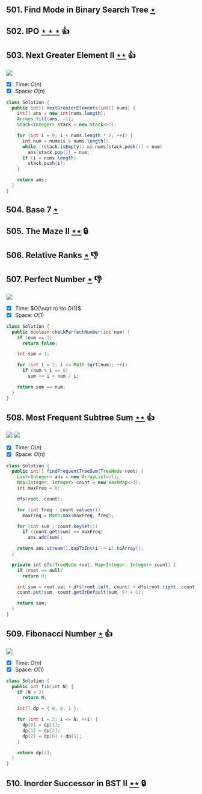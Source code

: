 ## 501. Find Mode in Binary Search Tree [$\star$](https://leetcode.com/problems/find-mode-in-binary-search-tree)

## 502. IPO [$\star\star\star$](https://leetcode.com/problems/ipo) :thumbsup:

## 503. Next Greater Element II [$\star\star$](https://leetcode.com/problems/next-greater-element-ii) :thumbsup:

![](https://img.shields.io/badge/-Stack-E2943B.svg?style=flat-square)

- [x] Time: $O(n)$
- [x] Space: $O(n)$

```java
class Solution {
  public int[] nextGreaterElements(int[] nums) {
    int[] ans = new int[nums.length];
    Arrays.fill(ans, -1);
    Stack<Integer> stack = new Stack<>();

    for (int i = 0; i < nums.length * 2; ++i) {
      int num = nums[i % nums.length];
      while (!stack.isEmpty() && nums[stack.peek()] < num)
        ans[stack.pop()] = num;
      if (i < nums.length)
        stack.push(i);
    }

    return ans;
  }
}
```

## 504. Base 7 [$\star$](https://leetcode.com/problems/base-7)

## 505. The Maze II [$\star\star$](https://leetcode.com/problems/the-maze-ii) 🔒

## 506. Relative Ranks [$\star$](https://leetcode.com/problems/relative-ranks) :thumbsdown:

## 507. Perfect Number [$\star$](https://leetcode.com/problems/perfect-number) :thumbsdown:

![](https://img.shields.io/badge/-Math-434343.svg?style=flat-square)

- [x] Time: $O(\sqrt n) \to O(1)$
- [x] Space: $O(1)$

```java
class Solution {
  public boolean checkPerfectNumber(int num) {
    if (num == 1)
      return false;

    int sum = 1;

    for (int i = 2; i <= Math.sqrt(num); ++i)
      if (num % i == 0)
        sum += i + num / i;

    return sum == num;
  }
}
```

## 508. Most Frequent Subtree Sum [$\star\star$](https://leetcode.com/problems/most-frequent-subtree-sum) :thumbsup:

![](https://img.shields.io/badge/-Hash%20Table-7BA23F.svg?style=flat-square) ![](https://img.shields.io/badge/-Tree-227D51.svg?style=flat-square)

- [x] Time: $O(n)$
- [x] Space: $O(n)$

```java
class Solution {
  public int[] findFrequentTreeSum(TreeNode root) {
    List<Integer> ans = new ArrayList<>();
    Map<Integer, Integer> count = new HashMap<>();
    int maxFreq = 0;

    dfs(root, count);

    for (int freq : count.values())
      maxFreq = Math.max(maxFreq, freq);

    for (int sum : count.keySet())
      if (count.get(sum) == maxFreq)
        ans.add(sum);

    return ans.stream().mapToInt(i -> i).toArray();
  }

  private int dfs(TreeNode root, Map<Integer, Integer> count) {
    if (root == null)
      return 0;

    int sum = root.val + dfs(root.left, count) + dfs(root.right, count);
    count.put(sum, count.getOrDefault(sum, 0) + 1);

    return sum;
  }
}
```

## 509. Fibonacci Number [$\star$](https://leetcode.com/problems/fibonacci-number) :thumbsup:

![](https://img.shields.io/badge/-Dynamic%20Programming-113285.svg?style=flat-square)

- [x] Time: $O(n)$
- [x] Space: $O(1)$

```java
class Solution {
  public int fib(int N) {
    if (N < 2)
      return N;

    int[] dp = { 0, 0, 1 };

    for (int i = 2; i <= N; ++i) {
      dp[0] = dp[1];
      dp[1] = dp[2];
      dp[2] = dp[0] + dp[1];
    }

    return dp[2];
  }
}
```

## 510. Inorder Successor in BST II [$\star\star$](https://leetcode.com/problems/inorder-successor-in-bst-ii) 🔒
